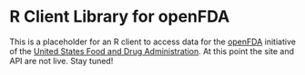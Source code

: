 R Client Library for openFDA
=======

This is a placeholder for an R client to access data for the [openFDA](http://open.fda.gov/) initiative of the [United States Food and Drug Administration](http://www.fda.gov/). At this point the site and API are not live. Stay tuned!
